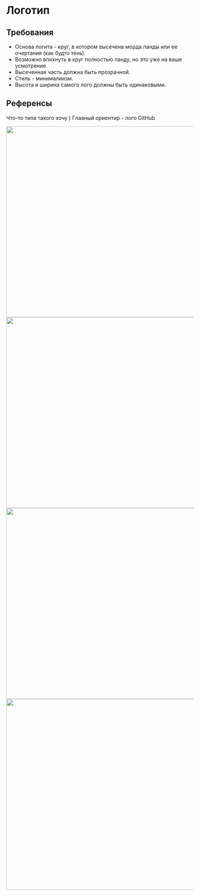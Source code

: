 # Логотип

## Требования

- Основа логита - круг, в котором высечена морда панды или ее очертания (как будто тень).
- Возможно впихнуть в круг полностью панду, но это уже на ваше усмотрение. 
- Высеченная часть должна быть прозрачной. 
- Стиль - минималиизм. 
- Высота и ширина самого лого должны быть одинаковыми. 

## Референсы
Что-то типа такого хочу )
Главный ориентир - лого GitHub
<div align="center">
  <img src="https://cdn-icons-png.flaticon.com/512/25/25231.png"  width="512"/>
  <img src="https://www.creativefabrica.com/wp-content/uploads/2020/02/16/Panda-Logo-Graphics-1-2-580x386.jpg" width="512"/>
  <img src="https://www.creativefabrica.com/wp-content/uploads/2020/02/10/Panda-Logo-Graphics-1.jpg"  width="512"/>
  <img src="https://media.istockphoto.com/id/1338828766/vector/abstract-puppy-face-negative-space-logo-design-negative-space-minimalistic-flat-shelter-pet.jpg?s=612x612&w=0&k=20&c=YTheo_RUwhHR-nraB11QKL9_HjhLXWzX49wth2qWOcI="  width="512"/>
</div>
